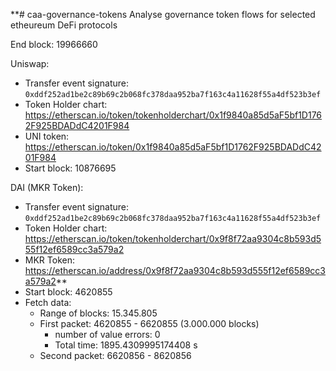 **# caa-governance-tokens
Analyse governance token flows for selected etheureum DeFi protocols

End block: 19966660

Uniswap: 
- Transfer event signature: `0xddf252ad1be2c89b69c2b068fc378daa952ba7f163c4a11628f55a4df523b3ef`
- Token Holder chart: https://etherscan.io/token/tokenholderchart/0x1f9840a85d5aF5bf1D1762F925BDADdC4201F984
- UNI token: https://etherscan.io/token/0x1f9840a85d5aF5bf1D1762F925BDADdC4201F984
- Start block: 10876695

DAI (MKR Token):
- Transfer event signature: `0xddf252ad1be2c89b69c2b068fc378daa952ba7f163c4a11628f55a4df523b3ef`
- Token Holder chart: https://etherscan.io/token/tokenholderchart/0x9f8f72aa9304c8b593d555f12ef6589cc3a579a2
- MKR Token: https://etherscan.io/address/0x9f8f72aa9304c8b593d555f12ef6589cc3a579a2**
- Start block: 4620855
- Fetch data:
  - Range of blocks: 15.345.805
  - First packet: 4620855 - 6620855 (3.000.000 blocks)
    - number of value errors: 0 
    - Total time: 1895.4309995174408 s
  - Second packet: 6620856 - 8620856


